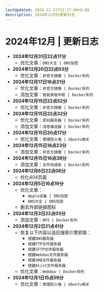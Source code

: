 ```yaml
---
lastUpdated: 2024-12-31T22:17:00+8:00
description: 2024年12月的更新日志
---
```


# 2024年12月 | 更新日志

- **2024年12月31日22点17分**
  - 优化文章：`DNS大全 | DNS加密`
- **2024年12月20日22点03分**
  - 优化文章：`非官方镜像 | Docker系列`
- **2024年12月17日16点31分**
  - 优化文章：`非官方镜像 | Docker系列`
  - 添加文章：`智能家居中枢 | Docker系列`
- **2024年12月15日22点52分**
  - 优化文章：`非官方镜像 | Docker系列`
- **2024年12月15日22点32分**
  - 优化文章：`密码服务器 | Docker系列`
  - 添加文章：`消息推送器 | Docker系列`
- **2024年12月15日20点17分**
  - 优化文章：`管理防火墙 | Ubuntu相关`
- **2024年12月15日18点23分**
  - 添加文章：`非官方镜像 | Docker系列`
- **2024年12月15日16点38分**
  - 添加文章：`文件快递柜 | Docker系列`
- **2024年12月6日22点06分**
  - 优化404页面
- **2024年12月5日16点19分**
  - 优化文章：
    - `Apple设备 | DNS加密`
    - `DNS大全 | DNS加密`
  - 删去外部链接图标
- **2024年12月3日22点03分**
  - 添加文章：`NFS | Docker系列`
- **2024年12月2日21点41分**
  - 恢复以下内容以适应搜索引擎抓取：
    - `搭建DNS服务器`
    - `搭建FTP文件服务器`
    - `搭建SFTP文件服务器`
    - `搭建Webdav文件服务器`
    - `搭建SMB文件服务器`
    - `搭建Alist文件服务器`
  - 优化文章：`Webdav | Docker系列`
- **2024年12月1日15点59分**
  - 优化文章：`管理防火墙 | Ubuntu相关`
